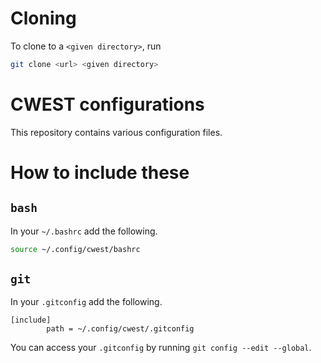 # Cloning

To clone to a `<given directory>`, run
```sh
git clone <url> <given directory>
```

# CWEST configurations

This repository contains various configuration files.

# How to include these

## `bash`

In your `~/.bashrc` add the following.

```bash
source ~/.config/cwest/bashrc
```

## `git`

In your `.gitconfig` add the following.

```gitconfig
[include]
        path = ~/.config/cwest/.gitconfig
```

You can access your `.gitconfig` by running `git config --edit --global`.

